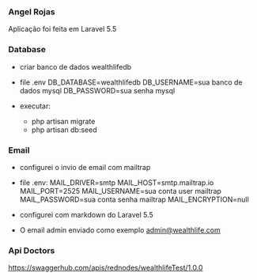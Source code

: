 ### Angel Rojas

Aplicação foi feita em Laravel 5.5

### Database 

- criar banco de dados wealthlifedb
- file .env
    DB_DATABASE=wealthlifedb
    DB_USERNAME=sua banco de dados mysql
    DB_PASSWORD=sua senha mysql

- executar:
  - php artisan migrate
  - php artisan db:seed

### Email

- configurei o invio de email com mailtrap
- file .env: 
    MAIL_DRIVER=smtp
    MAIL_HOST=smtp.mailtrap.io
    MAIL_PORT=2525
    MAIL_USERNAME=sua conta user mailtrap
    MAIL_PASSWORD=sua conta senha mailtrap
    MAIL_ENCRYPTION=null

- configurei com markdown do Laravel 5.5
- O email admin enviado como exemplo admin@wealthlife.com

### Api Doctors

https://swaggerhub.com/apis/rednodes/wealthlifeTest/1.0.0 
